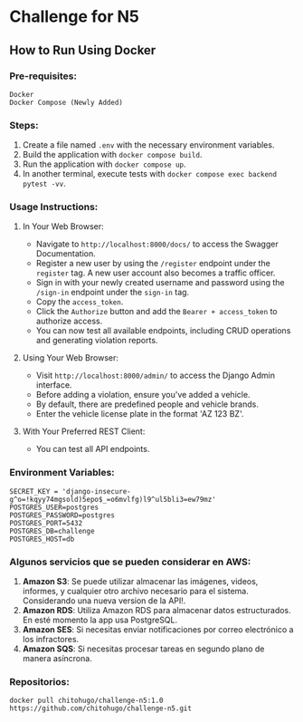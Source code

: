 # Challenge for N5

## How to Run Using Docker

### Pre-requisites:
```
Docker
Docker Compose (Newly Added)
```

### Steps:
1. Create a file named `.env` with the necessary environment variables.
2. Build the application with `docker compose build`.
3. Run the application with `docker compose up`.
4. In another terminal, execute tests with `docker compose exec backend pytest -vv`.

### Usage Instructions:
1. In Your Web Browser: 
   - Navigate to `http://localhost:8000/docs/` to access the Swagger Documentation.
   - Register a new user by using the `/register` endpoint under the `register` tag. A new user account also becomes a traffic officer.
   - Sign in with your newly created username and password using the `/sign-in` endpoint under the `sign-in` tag.
   - Copy the `access_token`.
   - Click the `Authorize` button and add the `Bearer + access_token` to authorize access.
   - You can now test all available endpoints, including CRUD operations and generating violation reports.

2. Using Your Web Browser:
   - Visit `http://localhost:8000/admin/` to access the Django Admin interface.
   - Before adding a violation, ensure you've added a vehicle.
   - By default, there are predefined people and vehicle brands.
   - Enter the vehicle license plate in the format 'AZ 123 BZ'.

3. With Your Preferred REST Client:
   - You can test all API endpoints.

### Environment Variables:
```
SECRET_KEY = 'django-insecure-g^o=!kqyy74mgsold)5epo$_=o6mvlfg)l9^ul5bli3=ew79mz'
POSTGRES_USER=postgres
POSTGRES_PASSWORD=postgres
POSTGRES_PORT=5432
POSTGRES_DB=challenge
POSTGRES_HOST=db
```

### Algunos servicios que se pueden considerar en AWS:

1. **Amazon S3**: Se puede utilizar almacenar las imágenes, videos, informes, y cualquier otro archivo necesario para el sistema. Considerando una nueva version de la API!.
2. **Amazon RDS**: Utiliza Amazon RDS para almacenar datos estructurados. En esté momento la app usa PostgreSQL.
3. **Amazon SES**: Si necesitas enviar notificaciones por correo electrónico a los infractores.
4. **Amazon SQS**: Si necesitas procesar tareas en segundo plano de manera asíncrona.

### Repositorios:
```
docker pull chitohugo/challenge-n5:1.0
https://github.com/chitohugo/challenge-n5.git
```